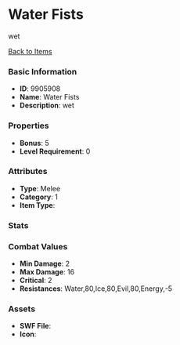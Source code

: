 # Water Fists

wet

[Back to Items](../items.md)

### Basic Information

- **ID**: 9905908
- **Name**: Water Fists
- **Description**: wet

### Properties

- **Bonus**: 5
- **Level Requirement**: 0

### Attributes

- **Type**: Melee
- **Category**: 1
- **Item Type**: 

### Stats


### Combat Values

- **Min Damage**: 2
- **Max Damage**: 16
- **Critical**: 2
- **Resistances**: Water,80,Ice,80,Evil,80,Energy,-5

### Assets

- **SWF File**: 
- **Icon**: 

